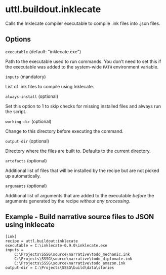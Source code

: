 # uttl.buildout.inklecate

Calls the Inklecate compiler executable to compile .ink files into .json files.

## Options 

`executable` (default: "inklecate.exe")

Path to the executable used to run commands. You don't need to set this if the executable was added to the system-wide `PATH` environment variable.

`inputs` (mandatory)

List of .ink files to compile using Inklecate.

`always-install` (optional)

Set this option to 1 to skip checks for missing installed files and always run the script.

`working-dir` (optional)

Change to this directory before executing the command.

`output-dir` (optional)

Directory where the files are built to. Defaults to the current directory.

`artefacts` (optional)

Additional list of files that will be installed by the recipe but are not picked up automatically.

`arguments` (optional)

Additional list of arguments that are added to the executable _before_ the arguments generated by the recipe _without any processing_.

## Example - Build narrative source files to JSON using inklecate

	[ink]
	recipe = uttl.buildout:inklecate
	executable = C:\inklecate-0.9.0\inklecate.exe
	inputs =
		C:\Projects\SSSG\source\narrative\todo_mechanic.ink
		C:\Projects\SSSG\source\narrative\todo_diplomate.ink
		C:\Projects\SSSG\source\narrative\todo_amazon.ink
	output-dir = C:\Projects\SSSG\build\data\stories